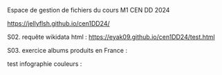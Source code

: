 Espace de gestion de fichiers du cours M1 CEN DD 2024

https://jellyflsh.github.io/cen1DD24/


S02. requête wikidata html :        https://eyak09.github.io/cen1DD24/test.html

S03. exercice albums produits en France : 

test infographie couleurs : 
